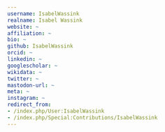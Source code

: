 ```yaml
---
username: IsabelWassink
realname: Isabel Wassink
website: ~
affiliation: ~
bio: ~
github: IsabelWassink
orcid: ~
linkedin: ~
googlescholar: ~
wikidata: ~
twitter: ~
mastodon-url: ~
meta: ~
instagram: ~
redirect_from:
- /index.php/User:IsabelWassink
- /index.php/Special:Contributions/IsabelWassink
---
```

